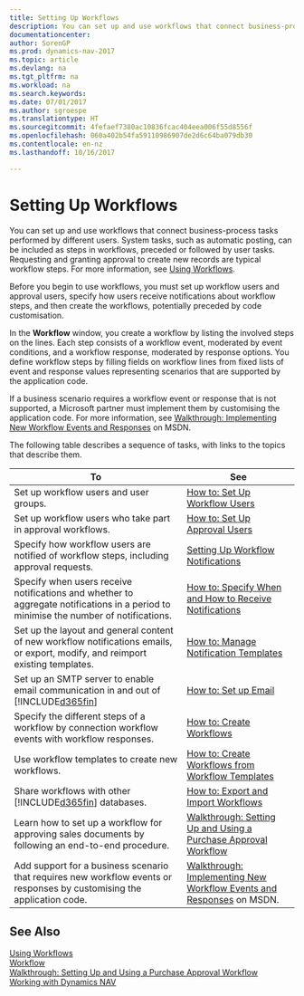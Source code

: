 ```yaml
---
title: Setting Up Workflows
description: You can set up and use workflows that connect business-process tasks performed by different users. System tasks, such as automatic posting, can be included as steps in workflows, preceded or followed by user tasks. Requesting and granting approval to create new records are typical workflow steps.
documentationcenter: 
author: SorenGP
ms.prod: dynamics-nav-2017
ms.topic: article
ms.devlang: na
ms.tgt_pltfrm: na
ms.workload: na
ms.search.keywords: 
ms.date: 07/01/2017
ms.author: sgroespe
ms.translationtype: HT
ms.sourcegitcommit: 4fefaef7380ac10836fcac404eea006f55d8556f
ms.openlocfilehash: 060a402b54fa59110986907de2d6c64ba079db30
ms.contentlocale: en-nz
ms.lasthandoff: 10/16/2017

---
```

# <a name="setting-up-workflows"></a>Setting Up Workflows
You can set up and use workflows that connect business-process tasks performed by different users. System tasks, such as automatic posting, can be included as steps in workflows, preceded or followed by user tasks. Requesting and granting approval to create new records are typical workflow steps. For more information, see [Using Workflows](across-use-workflows.md).  

 Before you begin to use workflows, you must set up workflow users and approval users, specify how users receive notifications about workflow steps, and then create the workflows, potentially preceded by code customisation.  

 In the **Workflow** window, you create a workflow by listing the involved steps on the lines. Each step consists of a workflow event, moderated by event conditions, and a workflow response, moderated by response options. You define workflow steps by filling fields on workflow lines from fixed lists of event and response values representing scenarios that are supported by the application code.  

 If a business scenario requires a workflow event or response that is not supported, a Microsoft partner must implement them by customising the application code. For more information, see [Walkthrough: Implementing New Workflow Events and Responses](https://msdn.microsoft.com/en-us/library/mt574349.aspx) on MSDN.

 The following table describes a sequence of tasks, with links to the topics that describe them.  

|**To**|**See**|  
|------------|-------------|  
|Set up workflow users and user groups.|[How to: Set Up Workflow Users](across-how-to-set-up-workflow-users.md)|  
|Set up workflow users who take part in approval workflows.|[How to: Set Up Approval Users](across-how-to-set-up-approval-users.md)|  
|Specify how workflow users are notified of workflow steps, including approval requests.|[Setting Up Workflow Notifications](across-setting-up-workflow-notifications.md)|  
|Specify when users receive notifications and whether to aggregate notifications in a period to minimise the number of notifications.|[How to: Specify When and How to Receive Notifications](across-how-to-specify-when-and-how-to-receive-notifications.md)|  
|Set up the layout and general content of new workflow notifications emails, or export, modify, and reimport existing templates.|[How to: Manage Notification Templates](across-how-to-manage-notification-templates.md)|  
|Set up an SMTP server to enable email communication in and out of [!INCLUDE[d365fin](includes/d365fin_md.md)]|[How to: Set up Email](madeira-how-setup-email.md)|
|Specify the different steps of a workflow by connection workflow events with workflow responses.|[How to: Create Workflows](across-how-to-create-workflows.md)|  
|Use workflow templates to create new workflows.|[How to: Create Workflows from Workflow Templates](across-how-to-create-workflows-from-workflow-templates.md)|  
|Share workflows with other [!INCLUDE[d365fin](includes/d365fin_md.md)] databases.|[How to: Export and Import Workflows](across-how-to-export-and-import-workflows.md)|  
|Learn how to set up a workflow for approving sales documents by following an end-to-end procedure.|[Walkthrough: Setting Up and Using a Purchase Approval Workflow](walkthrough-setting-up-and-using-a-purchase-approval-workflow.md)|  
|Add support for a business scenario that requires new workflow events or responses by customising the application code.|[Walkthrough: Implementing New Workflow Events and Responses](https://msdn.microsoft.com/en-us/library/mt574349.aspx) on MSDN.|  

## <a name="see-also"></a>See Also  
 [Using Workflows](across-use-workflows.md)   
 [Workflow](across-workflow.md)   
 [Walkthrough: Setting Up and Using a Purchase Approval Workflow](walkthrough-setting-up-and-using-a-purchase-approval-workflow.md)  
 [Working with Dynamics NAV](ui-work-product.md)

